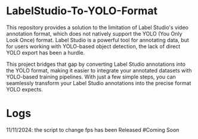 # LabelStudio-To-YOLO-Format
This repository provides a solution to the limitation of Label Studio's video annotation format, which does not natively support the YOLO (You Only Look Once) format. Label Studio is a powerful tool for annotating data, but for users working with YOLO-based object detection, the lack of direct YOLO export has been a hurdle.

This project bridges that gap by converting Label Studio annotations into the YOLO format, making it easier to integrate your annotated datasets with YOLO-based training pipelines. With just a few simple steps, you can seamlessly transform your Label Studio annotations into the precise format YOLO expects.

# Logs
11/11/2024: the script to change fps has been Released
#Coming Soon
